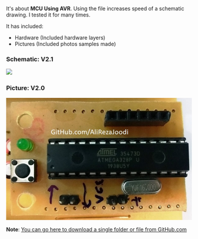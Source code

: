 It's about **MCU Using AVR**.
Using the file increases speed of a schematic drawing.
I tested it for many times.

It has included:
- Hardware (Included hardware layers)
- Pictures (Included photos samples made)

### Schematic: V2.1
![](https://github.com/AliRezaJoodi/Electronic-Modules/blob/main/MCU_AVR_ATmega328/Hardware/V2.1/V2.1.png?raw=true)

### Picture: V2.0
![](https://github.com/AliRezaJoodi/Electronic-Modules/blob/main/MCU_AVR_ATmega328/Pictures/V2.0.jpg?raw=true)

**Note**: [You can go here to download a single folder or file from GitHub.com](https://minhaskamal.github.io/DownGit/#/home)
